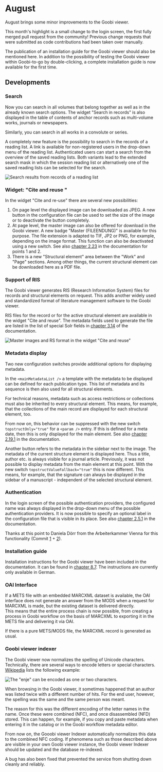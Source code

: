 # August

August brings some minor improvements to the Goobi viewer.&#x20;

This month's highlight is a small change to the login screen, the first fully merged pull request from the community! Previous change requests that were submitted as code contributions had been taken over manually.&#x20;

The publication of an installation guide for the Goobi viewer should also be mentioned here. In addition to the possibility of testing the Goobi viewer within Goobi-to-go by double-clicking, a complete installation guide is now available for the first time.

## Developments

### Search

Now you can search in all volumes that belong together as well as in the already known search options. The widget "Search in records" is also displayed in the table of contents of anchor records such as multi-volume works, journals or newspapers.&#x20;

Similarly, you can search in all works in a convolute or series.&#x20;

A completely new feature is the possibility to search in the records of a reading list. A link is available for non-registered users in the drop-down menu of the reading list. Authenticated users can start a search from the overview of the saved reading lists. Both variants lead to the extended search mask in which the session reading list or alternatively one of the saved reading lists can be selected for the search.

![Search results from records of a reading list](../.gitbook/assets/2019-08\_search\_results\_from\_reading\_list.png)

### Widget: "Cite and reuse "

In the widget "Cite and re-use" there are several new possibilities:&#x20;

1. On page level the displayed image can be downloaded as JPEG. A new button in the configuration file can be used to set the size of the image or to deactivate the button completely.&#x20;
2. At page level, the master image can also be offered for download in the Goobi viewer. A new badge "Master (FILEENDUNG)" is available for this purpose. The file extension is adapted to TIF, JP2 or PNG, for example, depending on the image format. This function can also be deactivated using a new switch. See also [chapter 2.23](https://docs.intranda.com/goobi-viewer-en/2/2.23) in the documentation for points 1 and 2.&#x20;
3. There is a new "Structural element" area between the "Work" and "Page" sections. Among other things, the current structural element can be downloaded here as a PDF file.

### Support of RIS

The Goobi viewer generates RIS (Research Information System) files for records and structural elements on request. This adds another widely used and standardized format of literature management software to the Goobi viewer.&#x20;

RIS files for the record or for the active structural element are available in the widget "Cite and reuse". The metadata fields used to generate the file are listed in the list of special Solr fields in [chapter 3.14](https://docs.intranda.com/goobi-viewer-en/3/3.14) of the documentation.

![Master images and RS format in the widget "Cite and reuse"](../.gitbook/assets/2019-08\_new\_features\_in\_cite\_and\_reuse\_widget.png)

### Metadata display&#x20;

Two new configuration switches provide additional options for displaying metadata.&#x20;

In the  `<mainMetadataList />` a template with the metadata to be displayed can be defined for each publication type. This list of metadata and its sequence is then also used for all structural elements.&#x20;

For technical reasons, metadata such as access restrictions or collections must also be inherited to every structural element. This means, for example, that the collections of the main record are displayed for each structural element, too.&#x20;

From now on, this behavior can be suppressed with the new switch `topstructOnly="true"` for a `<param />` entry. If this is defined for a meta date, then this is only displayed for the main element. See also [chapter 2.19.1](https://docs.intranda.com/goobi-viewer-en/2/2.19/2.19.1) in the documentation.&#x20;

Another button refers to the metadata in the sidebar next to the image. The metadata of the current structure element is displayed here. Thus a title, author etc. is always visible for a journal article. Previously, it was not possible to display metadata from the main element at this point. With the new switch `topstructValueFallback="true"` this is now different. This means, for example, that the signature can always be displayed in the sidebar of a manuscript - independent of the selected structural element.

### Authentication

In the login screen of the possible authentication providers, the configured name was always displayed in the drop-down menu of the possible authentication providers. It is now possible to specify an optional label in the configuration file that is visible in its place. See also [chapter 2.5.1](https://docs.intranda.com/goobi-viewer-en/2/2.5/2.5.1) in the documentation.&#x20;

Thanks at this point to Daniela Dörr from the Arbeiterkammer Vienna for this functionality (Commit [1](https://github.com/intranda/goobi-viewer-core/commit/5c3221a896552334d424d23f10d649f24b21fb6f) + [2](https://github.com/intranda/goobi-viewer-core/commit/82441da1bb54ae0709a29156a20c2972d48aac98)).

### Installation guide&#x20;

Installation instructions for the Goobi viewer have been included in the documentation. It can be found in [chapter 8.7](https://docs.intranda.com/goobi-viewer-de/8/8.7). The instructions are currently only available in German.

### OAI Interface

If a METS file with an embedded MARCXML dataset is available, the OAI interface does not generate an answer from the MODS when a request for MARCXML is made, but the existing dataset is delivered directly. \
This means that the entire process chain is now possible, from creating a process in Goobi workflow on the basis of MARCXML to exporting it in the METS file and delivering it via OAI.&#x20;

If there is a pure METS/MODS file, the MARCXML record is generated as usual.

### Goobi viewer indexer&#x20;

The Goobi viewer now normalizes the spelling of Unicode characters. Technically, there are several ways to encode letters or special characters. [Wikipedia](https://de.wikipedia.org/wiki/Normalisierung\_\(Unicode\)) lists the following example:

![The "enje" can be encoded as one or two characters. ](../.gitbook/assets/Composicion\_nh.svg.png)

When browsing in the Goobi viewer, it sometimes happened that an author was listed twice with a different number of hits. For the end user, however, the spelling was the same and the same person was meant.&#x20;

The reason for this was the different encoding of the letter names in the name. Once these were combined (NFC), and once disassembled (NFD) stored. This can happen, for example, if you copy and paste metadata when entering it in the catalog or in the Goobi workflow metadata editor.&#x20;

From now on, the Gooobi viewer Indexer automatically normalizes this data to the combined NFC coding. If phenomena such as those described above are visible in your own Goobi viewer instance, the Goobi viewer Indexer should be updated and the database re-indexed.&#x20;

A bug has also been fixed that prevented the service from shutting down cleanly and reliably.
